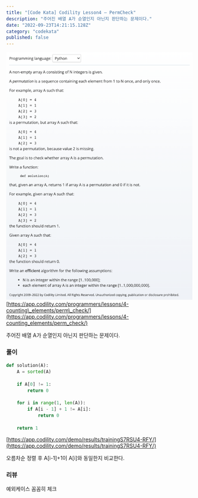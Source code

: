 ```yaml
---
title: "[Code Kata] Codility Lesson4 — PermCheck"
description: "주어진 배열 A가 순열인지 아닌지 판단하는 문제이다."
date: "2022-09-23T14:21:15.128Z"
category: "codekata"
published: false
---
```


![image](./asset-1.png)
[https://app.codility.com/programmers/lessons/4-counting\_elements/perm\_check/](https://app.codility.com/programmers/lessons/4-counting_elements/perm_check/)

주어진 배열 A가 순열인지 아닌지 판단하는 문제이다.

### 풀이

```python
def solution(A):
    A = sorted(A)
    
    if A[0] != 1:
        return 0

    for i in range(1, len(A)):
        if A[i - 1] + 1 != A[i]:
            return 0
    
    return 1
```
[https://app.codility.com/demo/results/trainingS7RSU4-RFY/](https://app.codility.com/demo/results/trainingS7RSU4-RFY/)

오름차순 정렬 후 A\[i-1\]+1이 A\[i\]와 동일한지 비교한다.

### 리뷰

예외케이스 꼼꼼히 체크
